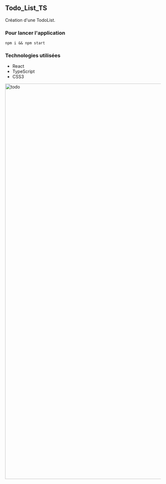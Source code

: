 ## Todo_List_TS
Création d'une TodoList.

### Pour lancer l'application
`npm i && npm start` 

### Technologies utilisées
* React
* TypeScript
* CSS3

<img width="1280" alt="todo" src="https://user-images.githubusercontent.com/48442944/101052281-ba27ea80-3586-11eb-8847-9e2991270797.png">
